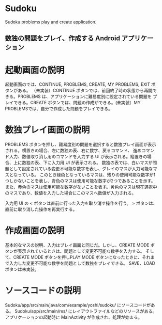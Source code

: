 # Sudoku
Sudoku problems play and create application.

## 数独の問題をプレイ、作成する Android アプリケーション

# 起動画面の説明
起動画面のでは、CONTINUE, PROBLEMS, CREATE, MY PROBLEMS, EXIT ボタンがある。
（未実装）CONTINUE ボタンでは、前回終了時の状態から再開できる。PROBLEMS は、アプリケーションに難易度別に設定されている問題を
プレイできる。CREATE ボタンでは、問題の作成ができる。(未実装）MY PROBLEMSでは、自分で作成した問題をプレイできる。


# 数独プレイ画面の説明
PROBLEMS ボタンを押し、難易度別の問題を選択すると数独プレイ画面が表示される。横置きの場合、左に数独の表、右に数字、戻るコマンド、
進めコマンド入力、数値取り消し用のコマンドを入力する UI が表示される。縦置きの場合、上に数独の表、下に入力用 UI が表示される。
数独の表では、白いマスが問題として設定されている変更不可能な数字を表し、グレイのマスが入力可能なマスとなっている。
このとき緑色となっているマスは、残りの使用可能な数字が1つしかないことを表し、青色のマスは使用可能な数字が2つであることを示す。
また、赤色のマスは使用可能な数字がないことを表す。黄色のマスは現在選択中のマスであり、数値を入力した場合にこのマスへ数値が入力される。

入力用 UI の < ボタンは直前に行った入力を取り消す操作を行う。 > ボタンは、直前に取り消した操作を再実行する。


# 作成画面の説明
基本的なマスの説明、入力はプレイ画面と同じだ。しかし、CREATE MODE ボタンが表示されているときは、問題として変更不可能な数字を入力する。
そして、CREATE MODE ボタンを押しPLAY MODE ボタンになったときに、それまで入力した変更不可能な数字を問題として数独をプレイできる。
SAVE、LOAD ボタンは未実装。




# ソースコードの説明
Sudoku/app/src/main/java/com/example/yoshi/sudoku/
にソースコードがある。
Sudoku/app/src/main/res/
にレイアウトファイルなどのリソースがある。
アプリケーションの起動時に MainActivity が作成され、処理が始まる。
